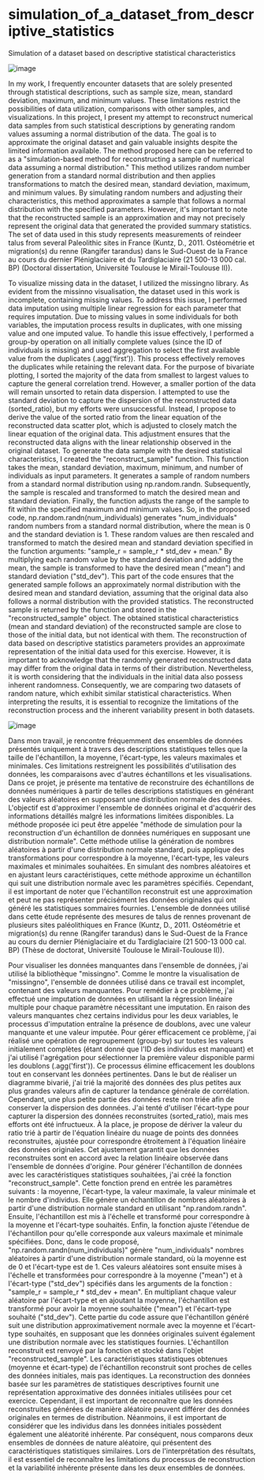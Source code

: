 # simulation_of_a_dataset_from_descriptive_statistics
Simulation of a dataset based on descriptive statistical characteristics

![image](https://github.com/Praemuntiacus/Data_Analyst_Job_Market_2022/assets/125415799/125c7f3d-0d19-41d5-8988-8a6183a1d716)

In my work, I frequently encounter datasets that are solely presented through statistical descriptions, such as sample size, mean, standard deviation, maximum, and minimum values. These limitations restrict the possibilities of data utilization, comparisons with other samples, and visualizations. In this project, I present my attempt to reconstruct numerical data samples from such statistical descriptions by generating random values assuming a normal distribution of the data. The goal is to approximate the original dataset and gain valuable insights despite the limited information available.
The method proposed here can be referred to as a "simulation-based method for reconstructing a sample of numerical data assuming a normal distribution." This method utilizes random number generation from a standard normal distribution and then applies transformations to match the desired mean, standard deviation, maximum, and minimum values.
By simulating random numbers and adjusting their characteristics, this method approximates a sample that follows a normal distribution with the specified parameters. However, it's important to note that the reconstructed sample is an approximation and may not precisely represent the original data that generated the provided summary statistics.
The set of data used in this study represents measurements of reindeer talus from several Paleolithic sites in France (Kuntz, D., 2011. Ostéométrie et migration(s) du renne (Rangifer tarandus) dans le Sud-Ouest de la France au cours du dernier Pléniglaciaire et du Tardiglaciaire (21 500-13 000 cal. BP) (Doctoral dissertation, Université Toulouse le Mirail-Toulouse II)).

To visualize missing data in the dataset, I utilized the missingno library. As evident from the missinno visualisation, the dataset used in this work is incomplete, containing missing values. To address this issue, I performed data imputation using multiple linear regression for each parameter that requires imputation.
Due to missing values in some individuals for both variables, the imputation process results in duplicates, with one missing value and one imputed value. To handle this issue effectively, I performed a group-by operation on all initially complete values (since the ID of individuals is missing) and used aggregation to select the first available value from the duplicates (.agg(‘first’)). This process effectively removes the duplicates while retaining the relevant data.
For the purpose of bivariate plotting, I sorted the majority of the data from smallest to largest values to capture the general correlation trend. However, a smaller portion of the data will remain unsorted to retain data dispersion.
I attempted to use the standard deviation to capture the dispersion of the reconstructed data (sorted_ratio), but my efforts were unsuccessful. Instead, I propose to derive the value of the sorted ratio from the linear equation of the reconstructed data scatter plot, which is adjusted to closely match the linear equation of the original data. This adjustment ensures that the reconstructed data aligns with the linear relationship observed in the original dataset.
To generate the data sample with the desired statistical characteristics, I created the "reconstruct_sample" function. This function takes the mean, standard deviation, maximum, minimum, and number of individuals as input parameters. It generates a sample of random numbers from a standard normal distribution using np.random.randn. Subsequently, the sample is rescaled and transformed to match the desired mean and standard deviation. Finally, the function adjusts the range of the sample to fit within the specified maximum and minimum values. 
So, in the proposed code, np.random.randn(num_individuals) generates "num_individuals" random numbers from a standard normal distribution, where the mean is 0 and the standard deviation is 1. These random values are then rescaled and transformed to match the desired mean and standard deviation specified in the function arguments: "sample_r = sample_r * std_dev + mean." By multiplying each random value by the standard deviation and adding the mean, the sample is transformed to have the desired mean ("mean") and standard deviation ("std_dev").
This part of the code ensures that the generated sample follows an approximately normal distribution with the desired mean and standard deviation, assuming that the original data also follows a normal distribution with the provided statistics.
The reconstructed sample is returned by the function and stored in the "reconstructed_sample" object. The obtained statistical characteristics (mean and standard deviation) of the reconstructed sample are close to those of the initial data, but not identical with them.
The reconstruction of data based on descriptive statistics parameters provides an approximate representation of the initial data used for this exercise. However, it is important to acknowledge that the randomly generated reconstructed data may differ from the original data in terms of their distribution. Nevertheless, it is worth considering that the individuals in the initial data also possess inherent randomness. Consequently, we are comparing two datasets of random nature, which exhibit similar statistical characteristics. When interpreting the results, it is essential to recognize the limitations of the reconstruction process and the inherent variability present in both datasets.

![image](https://github.com/Praemuntiacus/Data_Analyst_Job_Market_2022/assets/125415799/1c09e9ef-5b0f-448a-b188-1aa46e343621)

Dans mon travail, je rencontre fréquemment des ensembles de données présentés uniquement à travers des descriptions statistiques telles que la taille de l'échantillon, la moyenne, l'écart-type, les valeurs maximales et minimales. Ces limitations restreignent les possibilités d'utilisation des données, les comparaisons avec d'autres échantillons et les visualisations. Dans ce projet, je présente ma tentative de reconstruire des échantillons de données numériques à partir de telles descriptions statistiques en générant des valeurs aléatoires en supposant une distribution normale des données. L'objectif est d'approximer l'ensemble de données original et d'acquérir des informations détaillés malgré les informations limitées disponibles.
La méthode proposée ici peut être appelée "méthode de simulation pour la reconstruction d'un échantillon de données numériques en supposant une distribution normale". Cette méthode utilise la génération de nombres aléatoires à partir d'une distribution normale standard, puis applique des transformations pour correspondre à la moyenne, l'écart-type, les valeurs maximales et minimales souhaitées.
En simulant des nombres aléatoires et en ajustant leurs caractéristiques, cette méthode approxime un échantillon qui suit une distribution normale avec les paramètres spécifiés. Cependant, il est important de noter que l'échantillon reconstruit est une approximation et peut ne pas représenter précisément les données originales qui ont généré les statistiques sommaires fournies.
L'ensemble de données utilisé dans cette étude représente des mesures de talus de rennes provenant de plusieurs sites paléolithiques en France (Kuntz, D., 2011. Ostéométrie et migration(s) du renne (Rangifer tarandus) dans le Sud-Ouest de la France au cours du dernier Pléniglaciaire et du Tardiglaciaire (21 500-13 000 cal. BP) (Thèse de doctorat, Université Toulouse le Mirail-Toulouse II)).

Pour visualiser les données manquantes dans l'ensemble de données, j'ai utilisé la bibliothèque "missingno". Comme le montre la visualisation de "missingno", l'ensemble de données utilisé dans ce travail est incomplet, contenant des valeurs manquantes. Pour remédier à ce problème, j'ai effectué une imputation de données en utilisant la régression linéaire multiple pour chaque paramètre nécessitant une imputation.
En raison des valeurs manquantes chez certains individus pour les deux variables, le processus d'imputation entraîne la présence de doublons, avec une valeur manquante et une valeur imputée. Pour gérer efficacement ce problème, j'ai réalisé une opération de regroupement (group-by) sur toutes les valeurs initialement complètes (étant donné que l'ID des individus est manquant) et j'ai utilisé l'agrégation pour sélectionner la première valeur disponible parmi les doublons (.agg('first')). Ce processus élimine efficacement les doublons tout en conservant les données pertinentes.
Dans le but de réaliser un diagramme bivarié, j'ai trié la majorité des données des plus petites aux plus grandes valeurs afin de capturer la tendance générale de corrélation. Cependant, une plus petite partie des données reste non triée afin de conserver la dispersion des données.
J'ai tenté d'utiliser l'écart-type pour capturer la dispersion des données reconstruites (sorted_ratio), mais mes efforts ont été infructueux. À la place, je propose de dériver la valeur du ratio trié à partir de l'équation linéaire du nuage de points des données reconstruites, ajustée pour correspondre étroitement à l'équation linéaire des données originales. Cet ajustement garantit que les données reconstruites sont en accord avec la relation linéaire observée dans l'ensemble de données d'origine.
Pour générer l'échantillon de données avec les caractéristiques statistiques souhaitées, j'ai créé la fonction "reconstruct_sample". Cette fonction prend en entrée les paramètres suivants : la moyenne, l'écart-type, la valeur maximale, la valeur minimale et le nombre d'individus. Elle génère un échantillon de nombres aléatoires à partir d'une distribution normale standard en utilisant "np.random.randn". Ensuite, l'échantillon est mis à l'échelle et transformé pour correspondre à la moyenne et l'écart-type souhaités. Enfin, la fonction ajuste l'étendue de l'échantillon pour qu'elle corresponde aux valeurs maximale et minimale spécifiées.
Donc, dans le code proposé, "np.random.randn(num_individuals)" génère "num_individuals" nombres aléatoires à partir d'une distribution normale standard, où la moyenne est de 0 et l'écart-type est de 1. Ces valeurs aléatoires sont ensuite mises à l'échelle et transformées pour correspondre à la moyenne ("mean") et à l'écart-type ("std_dev") spécifiés dans les arguments de la fonction : "sample_r = sample_r * std_dev + mean". En multipliant chaque valeur aléatoire par l'écart-type et en ajoutant la moyenne, l'échantillon est transformé pour avoir la moyenne souhaitée ("mean") et l'écart-type souhaité ("std_dev").
Cette partie du code assure que l'échantillon généré suit une distribution approximativement normale avec la moyenne et l'écart-type souhaités, en supposant que les données originales suivent également une distribution normale avec les statistiques fournies.
L'échantillon reconstruit est renvoyé par la fonction et stocké dans l'objet "reconstructed_sample". Les caractéristiques statistiques obtenues (moyenne et écart-type) de l'échantillon reconstruit sont proches de celles des données initiales, mais pas identiques.
La reconstruction des données basée sur les paramètres de statistiques descriptives fournit une représentation approximative des données initiales utilisées pour cet exercice. Cependant, il est important de reconnaître que les données reconstruites générées de manière aléatoire peuvent différer des données originales en termes de distribution. Néanmoins, il est important de considérer que les individus dans les données initiales possèdent également une aléatorité inhérente. Par conséquent, nous comparons deux ensembles de données de nature aléatoire, qui présentent des caractéristiques statistiques similaires. Lors de l'interprétation des résultats, il est essentiel de reconnaître les limitations du processus de reconstruction et la variabilité inhérente présente dans les deux ensembles de données.
